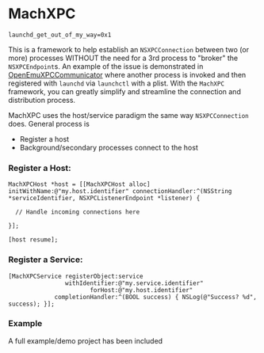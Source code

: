 # MachXPC
`launchd_get_out_of_my_way=0x1`

This is a framework to help establish an `NSXPCConnection` between two (or more) processes WITHOUT the need for a 3rd process to "broker" the `NSXPCEndpoint`s. An example of the issue is demonstrated in [OpenEmuXPCCommunicator](https://github.com/OpenEmu/OpenEmuXPCCommunicator) where another process is invoked and then registered with `launchd` via `launchctl` with a plist. With the `MachXPC` framework, you can greatly simplify and streamline the connection and distribution process.

MachXPC uses the host/service paradigm the same way `NSXPCConnection` does. General process is

- Register a host
- Background/secondary processes connect to the host


### Register a Host:

```
MachXPCHost *host = [[MachXPCHost alloc] initWithName:@"my.host.identifier" connectionHandler:^(NSString *serviceIdentifier, NSXPCListenerEndpoint *listener) {
 
  // Handle incoming connections here
 
}];
    
[host resume];
```

### Register a Service:

```
[MachXPCService registerObject:service
                withIdentifier:@"my.service.identifier"
                       forHost:@"my.host.identifier"
             completionHandler:^(BOOL success) { NSLog(@"Success? %d", success); }];
```

### Example
A full example/demo project has been included 
